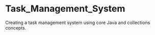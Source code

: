 # Task_Management_System
Creating a task management system using core Java and collections concepts.
